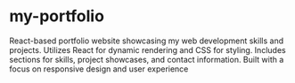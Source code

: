 # my-portfolio
React-based portfolio website showcasing my web development skills and projects. Utilizes React for dynamic rendering and CSS for styling. Includes sections for skills, project showcases, and contact information. Built with a focus on responsive design and user experience

